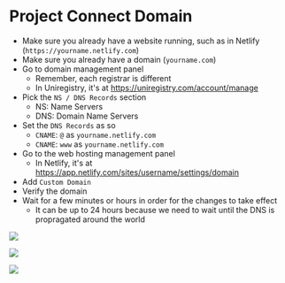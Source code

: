 # Project Connect Domain

- Make sure you already have a website running, such as in Netlify (`https://yourname.netlify.com`)
- Make sure you already have a domain (`yourname.com`)
- Go to domain management panel
  - Remember, each registrar is different
  - In Uniregistry, it's at <https://uniregistry.com/account/manage>
- Pick the `NS / DNS Records` section
  - NS: Name Servers
  - DNS: Domain Name Servers
- Set the `DNS Records` as so
  - `CNAME`: `@` as `yourname.netlify.com`
  - `CNAME`: `www` as `yourname.netlify.com`
- Go to the web hosting management panel
  - In Netlify, it's at <https://app.netlify.com/sites/username/settings/domain>
- Add `Custom Domain`
- Verify the domain
- Wait for a few minutes or hours in order for the changes to take effect
  - It can be up to 24 hours because we need to wait until the DNS is propragated around the world

![](images/domain-uniregistry-dns.png)

![](images/domain-netlify-custom-domain.png)

![](images/domain-netlify-custom-domain-verify.png)
